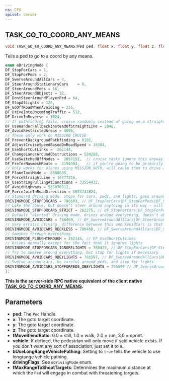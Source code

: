 ```yaml
---
ns: CFX
apiset: server
---
```

## TASK_GO_TO_COORD_ANY_MEANS

```c
void TASK_GO_TO_COORD_ANY_MEANS(Ped ped, float x, float y, float z, float fMoveBlendRatio, Vehicle vehicle, BOOL bUseLongRangeVehiclePathing, int drivingFlags, float fMaxRangeToShootTargets);
```

Tells a ped to go to a coord by any means.
```cpp
enum eDrivingMode {
DF_StopForCars = 1,
DF_StopForPeds = 2,
DF_SwerveAroundAllCars = 4,
DF_SteerAroundStationaryCars	= 8,
DF_SteerAroundPeds = 16,
DF_SteerAroundObjects = 32,
DF_DontSteerAroundPlayerPed = 64,
DF_StopAtLights = 128,
DF_GoOffRoadWhenAvoiding = 256,
DF_DriveIntoOncomingTraffic = 512,
DF_DriveInReverse = 1024,
// If pathfinding fails, cruise randomly instead of going on a straight line
DF_UseWanderFallbackInsteadOfStraightLine = 2048,
DF_AvoidRestrictedAreas = 4096,
// These only work on MISSION_CRUISE
DF_PreventBackgroundPathfinding = 8192,
DF_AdjustCruiseSpeedBasedOnRoadSpeed = 16384,
DF_UseShortCutLinks =  262144,
DF_ChangeLanesAroundObstructions = 524288,
DF_UseSwitchedOffNodes =  2097152,	// cruise tasks ignore this anyway--only used for goto's
DF_PreferNavmeshRoute =  4194304,	// if you're going to be primarily driving off road
// Only works for planes using MISSION_GOTO, will cause them to drive along the ground instead of fly
DF_PlaneTaxiMode =  8388608,
DF_ForceStraightLine = 16777216,
DF_UseStringPullingAtJunctions = 33554432,
DF_AvoidHighways = 536870912,
DF_ForceJoinInRoadDirection = 1073741824,
// Standard driving mode. stops for cars, peds, and lights, goes around stationary obstructions
DRIVINGMODE_STOPFORCARS = 786603, // DF_StopForCars|DF_StopForPeds|DF_SteerAroundObjects|DF_SteerAroundStationaryCars|DF_StopAtLights|DF_UseShortCutLinks|DF_ChangeLanesAroundObstructions,		// Obey lights too
// Like the above, but doesn't steer around anything in its way - will only wait instead.
DRIVINGMODE_STOPFORCARS_STRICT = 262275, // DF_StopForCars|DF_StopForPeds|DF_StopAtLights|DF_UseShortCutLinks, // Doesn't deviate an inch.
// Default "alerted" driving mode. drives around everything, doesn't obey lights
DRIVINGMODE_AVOIDCARS = 786469, // DF_SwerveAroundAllCars|DF_SteerAroundObjects|DF_UseShortCutLinks|DF_ChangeLanesAroundObstructions|DF_StopForCars,
// Very erratic driving. difference between this and AvoidCars is that it doesn't use the brakes at ALL to help with steering
DRIVINGMODE_AVOIDCARS_RECKLESS = 786468, // DF_SwerveAroundAllCars|DF_SteerAroundObjects|DF_UseShortCutLinks|DF_ChangeLanesAroundObstructions,
// Smashes through everything
DRIVINGMODE_PLOUGHTHROUGH = 262144, // DF_UseShortCutLinks
// Drives normally except for the fact that it ignores lights
DRIVINGMODE_STOPFORCARS_IGNORELIGHTS = 786475, // DF_StopForCars|DF_SteerAroundStationaryCars|DF_StopForPeds|DF_SteerAroundObjects|DF_UseShortCutLinks|DF_ChangeLanesAroundObstructions
// Try to swerve around everything, but stop for lights if necessary
DRIVINGMODE_AVOIDCARS_OBEYLIGHTS = 786597, // DF_SwerveAroundAllCars|DF_StopAtLights|DF_SteerAroundObjects|DF_UseShortCutLinks|DF_ChangeLanesAroundObstructions|DF_StopForCars
// Swerve around cars, be careful around peds, and stop for lights
DRIVINGMODE_AVOIDCARS_STOPFORPEDS_OBEYLIGHTS = 786599 // DF_SwerveAroundAllCars|DF_StopAtLights|DF_StopForPeds|DF_SteerAroundObjects|DF_UseShortCutLinks|DF_ChangeLanesAroundObstructions|DF_StopForCars
};
```

**This is the server-side RPC native equivalent of the client native [TASK\_GO\_TO\_COORD\_ANY\_MEANS](?_0x5BC448CB78FA3E88).**

## Parameters
* **ped**: The `Ped` Handle.
* **x**: The goto target coordinate.
* **y**: The goto target coordinate.
* **z**: The goto target coordinate.
* **fMoveBlendRatio**: 0.0 = still, 1.0 = walk, 2.0 = run, 3.0 = sprint.
* **vehicle**: If defined, the pedestrian will only move if said vehicle exists. If you don't want any sort of association, just set it to `0`.
* **bUseLongRangeVehiclePathing**: Setting to `true` tells the vehicle to use longrange vehicle pathing.
* **drivingFlags**: See `eDrivingMode` enum.
* **fMaxRangeToShootTargets**: Determines the maximum distance at which the `Ped` will engage in combat with threatening targets.

